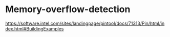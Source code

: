 # Memory-overflow-detection

https://software.intel.com/sites/landingpage/pintool/docs/71313/Pin/html/index.html#BuildingExamples
